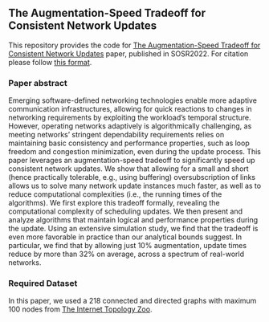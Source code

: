 ## The Augmentation-Speed Tradeoff for Consistent Network Updates

This repository provides the code for [The Augmentation-Speed Tradeoff for Consistent Network Updates](https://arxiv.org/abs/2211.03716/) paper, published in SOSR2022.
For citation please follow [this format](https://pourdamghani.net/_pages/SOSR22Tradeoff.bib).

### Paper abstract
Emerging software-defined networking technologies enable more adaptive communication infrastructures, allowing for quick reactions to changes in networking requirements by exploiting the workload’s temporal structure. However, operating networks adaptively is algorithmically challenging, as meeting networks’ stringent dependability requirements relies on maintaining basic consistency and performance properties, such as loop freedom and congestion minimization, even during the update process.
This paper leverages an augmentation-speed tradeoff to significantly speed up consistent network updates. 
We show that allowing for a small and short (hence practically tolerable, e.g., using buffering) oversubscription of links allows us to solve many network update instances much faster, as well as to reduce computational complexities (i.e., the running times of the algorithms). We first explore this tradeoff formally, revealing the computational complexity of scheduling updates. We then present and analyze algorithms that maintain logical and performance properties during the update. Using an extensive simulation study, we find that the tradeoff is even more favorable in practice than our analytical bounds suggest. In particular, we find that by allowing just 10% augmentation, update times reduce by more than 32% on average, across a spectrum of real-world networks.

### Required Dataset

In this paper, we used a 218 connected and directed graphs with maximum 100 nodes from [The Internet Topology Zoo](https://topology-zoo.org/dataset.html).
